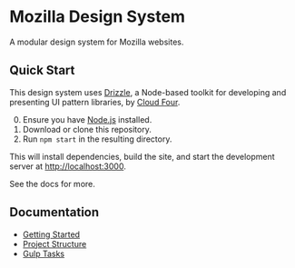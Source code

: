 # Mozilla Design System

A modular design system for Mozilla websites.

## Quick Start

This design system uses [Drizzle](https://github.com/cloudfour/drizzle/), a Node-based toolkit for developing and presenting UI pattern libraries, by [Cloud Four](https://cloudfour.com/).

0. Ensure you have [Node.js](https://nodejs.org/) installed.
1. Download or clone this repository.
2. Run `npm start` in the resulting directory.

This will install dependencies, build the site, and start the development server at <http://localhost:3000>.

See the docs for more.

## Documentation

- [Getting Started](docs#getting-started)
- [Project Structure](docs#project-structure)
- [Gulp Tasks](docs#tasks)


